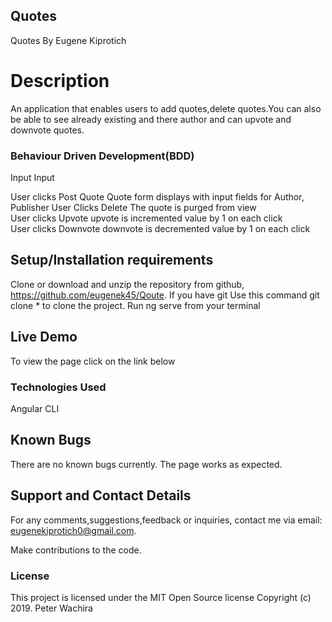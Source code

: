 
## Quotes
Quotes
By Eugene Kiprotich
# Description
An application that enables users to add quotes,delete quotes.You can also be able to see already existing and there author and can upvote and downvote quotes.
### Behaviour Driven Development(BDD)
Input 	Input

User clicks Post Quote 	Quote form displays with input fields for Author, Publisher
User Clicks Delete     	The quote is purged from view                              
User clicks Upvote	     upvote is incremented value by 1 on each click               
User clicks Downvote   	downvote is decremented value by 1 on each click           

## Setup/Installation requirements
Clone or download and unzip the repository from github, https://github.com/eugenek45/Qoute.
If you have git Use this command git clone * to clone the project.
Run ng serve from your terminal
## Live Demo
To view the page click on the link below


### Technologies Used
Angular CLI

 ## Known Bugs
There are no known bugs currently. The page works as expected.

## Support and Contact Details
For any comments,suggestions,feedback or inquiries, contact me via email: eugenekiprotich0@gmail.com.

Make contributions to the code.

### License
This project is licensed under the MIT Open Source license Copyright (c) 2019. Peter Wachira